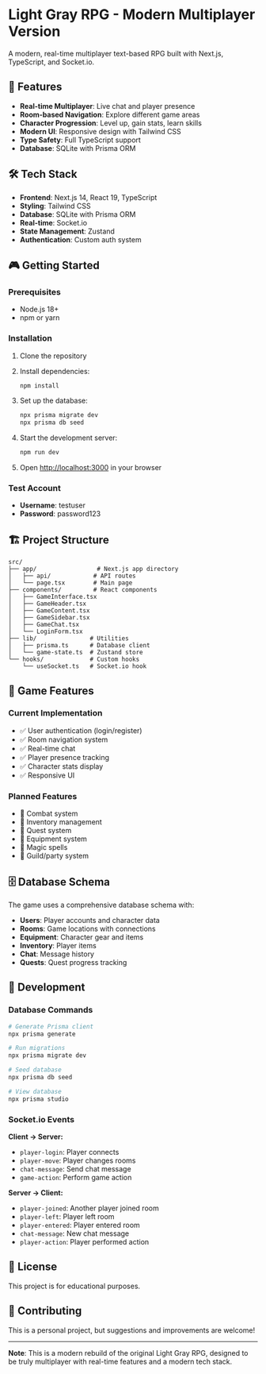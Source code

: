 # Light Gray RPG - Modern Multiplayer Version

A modern, real-time multiplayer text-based RPG built with Next.js, TypeScript, and Socket.io.

## 🚀 Features

- **Real-time Multiplayer**: Live chat and player presence
- **Room-based Navigation**: Explore different game areas
- **Character Progression**: Level up, gain stats, learn skills
- **Modern UI**: Responsive design with Tailwind CSS
- **Type Safety**: Full TypeScript support
- **Database**: SQLite with Prisma ORM

## 🛠️ Tech Stack

- **Frontend**: Next.js 14, React 19, TypeScript
- **Styling**: Tailwind CSS
- **Database**: SQLite with Prisma ORM
- **Real-time**: Socket.io
- **State Management**: Zustand
- **Authentication**: Custom auth system

## 🎮 Getting Started

### Prerequisites

- Node.js 18+ 
- npm or yarn

### Installation

1. Clone the repository
2. Install dependencies:
   ```bash
   npm install
   ```

3. Set up the database:
   ```bash
   npx prisma migrate dev
   npx prisma db seed
   ```

4. Start the development server:
   ```bash
   npm run dev
   ```

5. Open [http://localhost:3000](http://localhost:3000) in your browser

### Test Account

- **Username**: testuser
- **Password**: password123

## 🏗️ Project Structure

```
src/
├── app/                 # Next.js app directory
│   ├── api/            # API routes
│   └── page.tsx        # Main page
├── components/         # React components
│   ├── GameInterface.tsx
│   ├── GameHeader.tsx
│   ├── GameContent.tsx
│   ├── GameSidebar.tsx
│   ├── GameChat.tsx
│   └── LoginForm.tsx
├── lib/               # Utilities
│   ├── prisma.ts      # Database client
│   └── game-state.ts  # Zustand store
└── hooks/             # Custom hooks
    └── useSocket.ts   # Socket.io hook
```

## 🎯 Game Features

### Current Implementation
- ✅ User authentication (login/register)
- ✅ Room navigation system
- ✅ Real-time chat
- ✅ Player presence tracking
- ✅ Character stats display
- ✅ Responsive UI

### Planned Features
- 🔄 Combat system
- 🔄 Inventory management
- 🔄 Quest system
- 🔄 Equipment system
- 🔄 Magic spells
- 🔄 Guild/party system

## 🗄️ Database Schema

The game uses a comprehensive database schema with:
- **Users**: Player accounts and character data
- **Rooms**: Game locations with connections
- **Equipment**: Character gear and items
- **Inventory**: Player items
- **Chat**: Message history
- **Quests**: Quest progress tracking

## 🔧 Development

### Database Commands
```bash
# Generate Prisma client
npx prisma generate

# Run migrations
npx prisma migrate dev

# Seed database
npx prisma db seed

# View database
npx prisma studio
```

### Socket.io Events

**Client → Server:**
- `player-login`: Player connects
- `player-move`: Player changes rooms
- `chat-message`: Send chat message
- `game-action`: Perform game action

**Server → Client:**
- `player-joined`: Another player joined room
- `player-left`: Player left room
- `player-entered`: Player entered room
- `chat-message`: New chat message
- `player-action`: Player performed action

## 📝 License

This project is for educational purposes.

## 🤝 Contributing

This is a personal project, but suggestions and improvements are welcome!

---

**Note**: This is a modern rebuild of the original Light Gray RPG, designed to be truly multiplayer with real-time features and a modern tech stack.